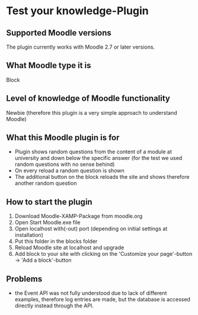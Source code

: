 # Test your knowledge-Plugin

## Supported Moodle versions
The plugin currently works with Moodle 2.7 or later versions.

## What Moodle type it is
Block

## Level of knowledge of Moodle functionality
Newbie (therefore this plugin is a very simple approach to understand Moodle)

## What this Moodle plugin is for
- Plugin shows random questions from the content of a module at university and down below the specific answer (for the test we used random questions with no sense behind)
- On every reload a random question is shown
- The additional button on the block reloads the site and shows therefore another random question

## How to start the plugin
1. Download Moodle-XAMP-Package from moodle.org
2. Open Start Moodle.exe file
3. Open localhost with(-out) port (depending on initial settings at installation)
4. Put this folder in the blocks folder
5. Reload Moodle site at localhost and upgrade
6. Add block to your site with clicking on the 'Customize your page'-button -> 'Add a block'-button

## Problems

- the Event API was not fully understood due to lack of different examples, therefore log entries are made, but the database is accessed directly instead through the API.
